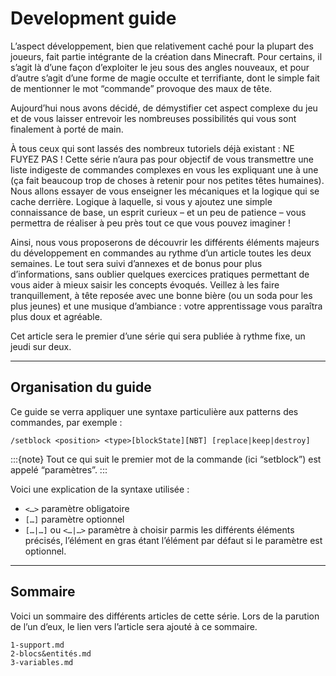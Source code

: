 # Development guide

L’aspect développement, bien que relativement caché pour la plupart des joueurs, fait partie intégrante de la création dans Minecraft. Pour certains, il s’agit là d’une façon d’exploiter le jeu sous des angles nouveaux, et pour d’autre s’agit d’une forme de magie occulte et terrifiante, dont le simple fait de mentionner le mot “commande”  provoque des maux de tête.

Aujourd’hui nous avons décidé, de démystifier cet aspect complexe du jeu et de vous laisser entrevoir les nombreuses possibilités qui vous sont finalement à porté de main.

À tous ceux qui sont lassés des nombreux tutoriels déjà existant : NE FUYEZ PAS ! Cette série n’aura pas pour objectif de vous transmettre une liste indigeste de commandes complexes en vous les expliquant une à une (ça fait beaucoup trop de choses à retenir pour nos petites têtes humaines). Nous allons essayer de vous enseigner les mécaniques et la logique qui se cache derrière. Logique à laquelle, si vous y ajoutez une simple connaissance de base, un esprit curieux – et un peu de patience –  vous permettra de réaliser à peu près tout ce que vous pouvez imaginer !

Ainsi, nous vous proposerons de découvrir les différents éléments majeurs du développement en commandes au rythme d’un article toutes les deux semaines. Le tout sera suivi d’annexes et de bonus pour plus d’informations, sans oublier quelques exercices pratiques permettant de vous aider à mieux saisir les concepts évoqués. Veillez à les faire tranquillement, à tête reposée avec une bonne bière (ou un soda pour les plus jeunes) et une musique d’ambiance : votre apprentissage vous paraîtra plus doux et agréable.

Cet article sera le premier d’une série qui sera publiée à rythme fixe, un jeudi sur deux.

---

## Organisation du guide

Ce guide se verra appliquer une syntaxe particulière aux patterns des commandes, par exemple :

```
/setblock <position> <type>[blockState][NBT] [replace|keep|destroy]
```

:::{note}
Tout ce qui suit le premier mot de la commande (ici “setblock”) est appelé “paramètres”.
:::

Voici une explication de la syntaxe utilisée :
- `<…>` paramètre obligatoire
- `[…]` paramètre optionnel
- `[…|…]` ou `<…|…>` paramètre à choisir parmis les différents éléments précisés, l’élément en gras étant l’élément par défaut si le paramètre est optionnel.

---

## Sommaire

Voici un sommaire des différents articles de cette série. Lors de la parution de l’un d’eux, le lien vers l’article sera ajouté à ce sommaire.

```{toctree}
1-support.md
2-blocs&entités.md
3-variables.md
```